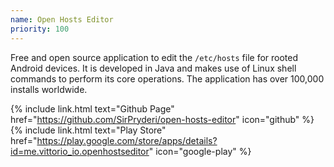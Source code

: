 ```yaml
---
name: Open Hosts Editor
priority: 100
---
```


Free and open source application to edit the `/etc/hosts` file
for rooted Android devices. It is developed in Java and makes use of Linux
shell commands to perform its core operations. The application has over
100,000 installs worldwide.

{% include link.html text="Github Page" href="https://github.com/SirPryderi/open-hosts-editor" icon="github" %}
&nbsp;
{% include link.html text="Play Store" href="https://play.google.com/store/apps/details?id=me.vittorio_io.openhostseditor" icon="google-play" %}
